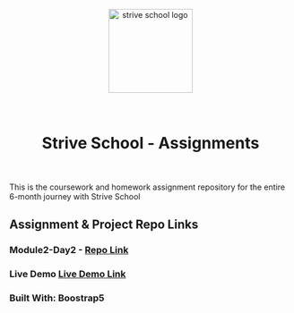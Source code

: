 <p align="center">
  <img width="150" src="https://strive.school/assets/strive_logo02.png" alt="strive school logo">
  <br>
  <br>
  <br>
  <h1 align="center"> Strive School - Assignments </h1>
  <br>
  <br>
  This is the coursework and homework assignment repository for the entire 6-month journey with Strive School
</p>

## Assignment & Project Repo Links

### Module2-Day2 - [Repo Link](https://github.com/gonextnode/strive-module2-day2)
### Live Demo [Live Demo Link](https://strive-module2-day2.netlify.app/)
### Built With: Boostrap5

